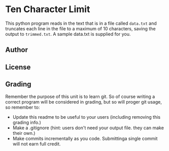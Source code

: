 Ten Character Limit
===================

This python program reads in the text that is in a file called `data.txt` and truncates each line in the file to a maximum of 10 characters, saving the output to `trimmed.txt`. A sample data.txt is supplied for you.

Author
------

License
-------

Grading
-------
Remember the purpose of this unit is to learn git. So of course writing a correct program will be considered in grading, but so will proger git usage, so remember to:
* Update this readme to be useful to your users (including removing this grading info.)
* Make a .gitignore (hint: users don't need your output file. they can make their own.)
* Make commits incrementally as you code. Submittinga  single commit will not earn full credit.
